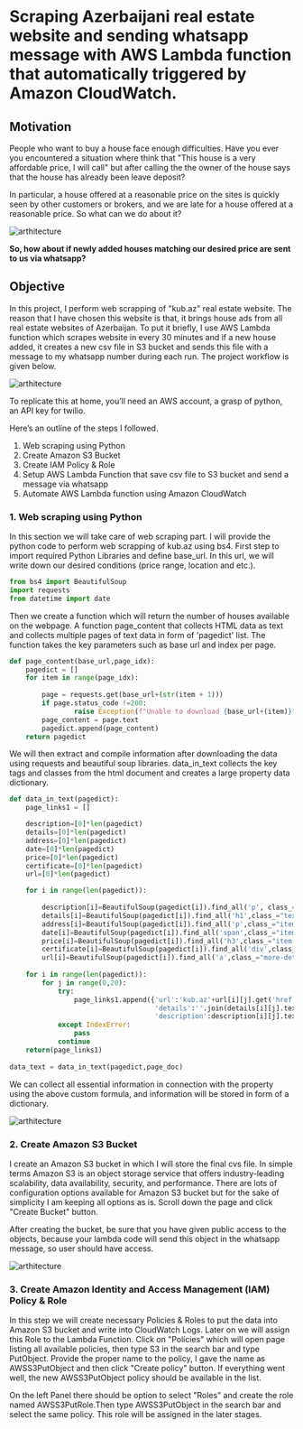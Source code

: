 # Scraping Azerbaijani real estate website and sending whatsapp message with AWS Lambda function that automatically triggered by Amazon CloudWatch.

## Motivation

People who want to buy a house face enough difficulties. Have you ever you encountered a situation where think that "This house is a very affordable price, I will call" but after calling the the owner of the house says that the house has already been leave deposit?

In particular, a house offered at a reasonable price on the sites is quickly seen by other customers or brokers, and we are late for a house offered at a reasonable price. So what can we do about it?

![arthitecture](https://user-images.githubusercontent.com/31247506/211854843-399cad25-0866-4a3d-b886-9abd1c1e66d6.jpeg)

__So, how about if newly added houses matching our desired price are sent to us via whatsapp?__


## Objective

In this project, I perform web scrapping of "kub.az" real estate website. The reason that I have chosen this website is that, it brings house ads from all real estate websites of Azerbaijan. To put it briefly, I use AWS Lambda function which scrapes website in every 30 minutes and if a new house added, it creates a new csv file in S3 bucket and sends this file with a message to my whatsapp number during each run. The project workflow is given below.

![arthitecture](https://user-images.githubusercontent.com/31247506/211852593-67b1324c-f792-4bef-b22c-1c3074dc7d51.png)


To replicate this at home, you’ll need an AWS account, a grasp of python, an API key for twilio.

Here’s an outline of the steps I followed.

1. Web scraping using Python
2. Create Amazon S3 Bucket
3. Create IAM Policy & Role
4. Setup AWS Lambda Function that save csv file to S3 bucket and send a message via whatsapp
6. Automate AWS Lambda function using Amazon CloudWatch

### 1. Web scraping using Python

In this section we will take care of web scraping part. I will provide the python code to perform web scrapping of kub.az using bs4. First step to import required Python Libraries and define base_url. In this url, we will write down our desired conditions (price range, location and etc.).

```python
from bs4 import BeautifulSoup
import requests
from datetime import date
```
Then we create a function which will return the number of houses available on the webpage. A function page_content that collects HTML data as text and collects multiple pages of text data in form of 'pagedict' list. The function takes the key parameters such as base url and index per page.

```python
def page_content(base_url,page_idx):
    pagedict = []
    for item in range(page_idx):
        
        page = requests.get(base_url+(str(item + 1)))
        if page.status_code !=200:
                raise Exception(f"Unable to download {base_url+(item)}")
        page_content = page.text
        pagedict.append(page_content)
    return pagedict
```
We will then extract and compile information after downloading the data using requests and beautiful soup libraries. data_in_text collects the key tags and classes from the html document and creates a large property data dictionary.

```python
def data_in_text(pagedict):
    page_links1 = []

    description=[0]*len(pagedict)
    details=[0]*len(pagedict)
    address=[0]*len(pagedict)
    date=[0]*len(pagedict)
    price=[0]*len(pagedict)
    certificate=[0]*len(pagedict)
    url=[0]*len(pagedict)

    for i in range(len(pagedict)):
        
        description[i]=BeautifulSoup(pagedict[i]).find_all('p', class_="description")
        details[i]=BeautifulSoup(pagedict[i]).find_all('h1',class_="text-nowrap")
        address[i]=BeautifulSoup(pagedict[i]).find_all('p',class_="item-address")
        date[i]=BeautifulSoup(pagedict[i]).find_all('span',class_="item-date")
        price[i]=BeautifulSoup(pagedict[i]).find_all('h3',class_="item-price")
        certificate[i]=BeautifulSoup(pagedict[i]).find_all('div',class_="item-certificate")
        url[i]=BeautifulSoup(pagedict[i]).find_all('a',class_="more-details")
        
    for i in range(len(pagedict)):
        for j in range(0,20):
            try:
                page_links1.append({'url':'kub.az'+url[i][j].get('href'),'certificate':certificate[i][j].text.strip(),'price':price[i][j].text.strip(),'date':date[i][j].text.strip(),
                                    'details':''.join(details[i][j].text.split('\n')), 
                                    'description':description[i][j].text.strip(), 'address':address[i][j].text.strip()})
            except IndexError:
                pass
            continue
    return(page_links1)
    
data_text = data_in_text(pagedict,page_doc)
```
We can collect all essential information in connection with the property using the above custom formula, and information will be stored in form of a dictionary.

![arthitecture](https://user-images.githubusercontent.com/31247506/211865710-d040b1b8-0bd2-41e9-90fb-c8b72356761f.png)


### 2. Create Amazon S3 Bucket

I create an Amazon S3 bucket in which I will store the final cvs file. In simple terms Amazon S3 is an object storage service that offers industry-leading scalability, data availability, security, and performance. There are lots of configuration options available for Amazon S3 bucket but for the sake of simplicity I am keeping all options as is. Scroll down the page and click "Create Bucket" button. 

After creating the bucket, be sure that you have given public access to the objects, because your lambda code will send this object in the whatsapp message, so user should have access.

![arthitecture](https://user-images.githubusercontent.com/31247506/211870024-13a5cec3-e828-470c-893c-d4357a8ca22f.png)

### 3. Create Amazon Identity and Access Management (IAM) Policy & Role

In this step we will create necessary Policies & Roles to put the data into Amazon S3 bucket and write into CloudWatch Logs. Later on we will assign this Role to the Lambda Function. Click on "Policies" which will open page listing all available policies, then type S3 in the search bar and type PutObject. Provide the proper name to the policy, I gave the name as AWSS3PutObject and then click "Create policy" button. If everything went well, the new AWSS3PutObject policy should be available in the list. 

On the left Panel there should be option to select "Roles" and create the role named AWSS3PutRole.Then type AWSS3PutObject in the search bar and select the same policy. This role will be assigned in the later stages.

